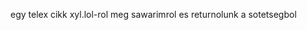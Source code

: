 egy telex cikk xyl.lol-rol meg sawarimrol es returnolunk a sotetsegbol
<!---
sawarimhacker/sawarimhacker is a ✨ special ✨ repository because its `README.md` (this file) appears on your GitHub profile.
You can click the Preview link to take a look at your changes.
--->
